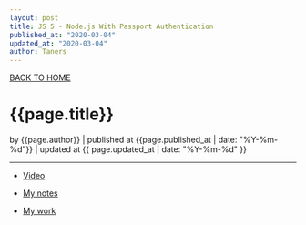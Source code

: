 ```yaml
---
layout: post
title: JS 5 - Node.js With Passport Authentication
published_at: "2020-03-04"
updated_at: "2020-03-04"
author: Taners
---
```


[BACK TO HOME](https://tane-rs.github.io)

# {{page.title}}

by {{page.author}} |
published at {{page.published_at | date: "%Y-%m-%d"}} |
updated at {{ page.updated_at | date: "%Y-%m-%d" }}

---

- [Video](https://www.youtube.com/watch?v=6FOq4cUdH8k&list=PLillGF-RfqbZ2ybcoD2OaabW2P7Ws8CWu&index=2)

- [My notes](https://github.com/tane-rs/Node_Passport_Auth/blob/master/notse.md)

- [My work](https://github.com/tane-rs/Node_Passport_Auth)